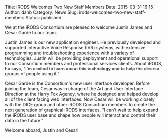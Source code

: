 Title: iRODS Welcomes Two New Staff Members
Date: 2015-03-31 16:15
Author: danb
Category: News
Slug: irods-welcomes-two-new-staff-members
Status: published

We at the iRODS Consortium are pleased to welcome Justin James and Cesar
Garde to our team.  
<!--more-->

Justin James is our new application engineer. He previously developed
and supported Interactive Voice Response (IVR) systems, with extensive
programming and troubleshooting experience with a variety of
technologies. Justin will be providing deployment and operational
support to our Consortium members and professional services clients.
About iRODS, he says, "I'm excited to learn about this technology and to
help the diverse groups of people using it."

Cesar Garde is the Consortium's new user interface developer. Before
joining the team, Cesar was in charge of the Art and User Interface
Direction at the Harry Fox Agency, where he designed and helped develop
all of the client facing web interfaces. Now Cesar will be working
closely with the DICE group and other iRODS Consortium members to create
the next generation of graphical iRODS interfaces. “I can’t wait to help
expand the iRODS user base and shape how people will interact and
control their data in the future.”

Welcome aboard, Justin and Cesar!
